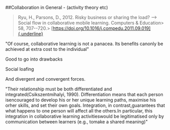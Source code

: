 ##Collaboration in General - (activity theory etc)

> Ryu, H., Parsons, D., 2012. Risky business or sharing the load? --> Social flow in collaborative mobile learning. Computers & Education> 58, 707--720.> [https://doi.org/10.1016/j.compedu.2011.09.019]{.underline}

"Of course, collaborative learning is not a panacea. Its benefits canonly be achieved at extra cost to the individual"

Good to go into drawbacks

Social loafing

And divergent and convergent forces.

"Their relationship must be both differentiated and integrated(Csikszentmihalyi, 1990). Differentiation means that each person isencouraged to develop his or her unique learning paths, maximise his orher skills, and set their own goals. Integration, in contrast,guarantees that what happens to one person will affect all the others.In particular, this integration in collaborative learning activitieswould be legitimatised only by communication between learners (e.g., tomake a shared meaning)"